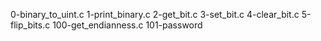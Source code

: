 0-binary_to_uint.c 
1-print_binary.c 
2-get_bit.c 
3-set_bit.c 
4-clear_bit.c 
5-flip_bits.c 
100-get_endianness.c 
101-password
